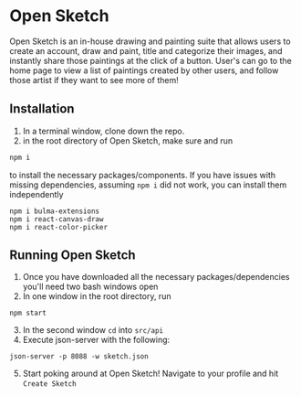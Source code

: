 # Open Sketch

Open Sketch is an in-house drawing and painting suite that allows users to create an account, draw and paint, title and categorize their images, and instantly share those paintings at the click of a button. User's can go to the home page to view a list of paintings created by other users, and follow those artist if they want to see more of them!

## Installation

1. In a terminal window, clone down the repo.
2. in the root directory of Open Sketch, make sure and run 
```bash
npm i
```
to install the necessary packages/components. If you have issues with missing dependencies, assuming `npm i` did not work, you can install them independently
```
npm i bulma-extensions
npm i react-canvas-draw
npm i react-color-picker
``` 
## Running Open Sketch
1. Once you have downloaded all the necessary packages/dependencies you'll need two bash windows open
2. In one window in the root directory, run
```
npm start
```
3. In the second window `cd` into `src/api`
4. Execute json-server with the following:
```
json-server -p 8088 -w sketch.json
```
5. Start poking around at Open Sketch! Navigate to your profile and hit `Create Sketch`
